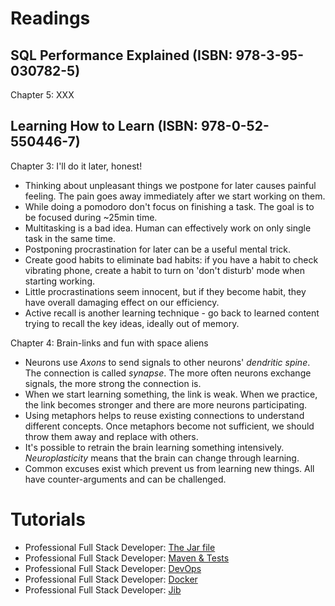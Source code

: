 # Readings

## SQL Performance Explained (ISBN: 978-3-95-030782-5)

Chapter 5: XXX

## Learning How to Learn (ISBN: 978-0-52-550446-7)

Chapter 3: I'll do it later, honest!

- Thinking about unpleasant things we postpone for later causes painful feeling. The pain goes away immediately after we
  start working on them.
- While doing a pomodoro don't focus on finishing a task. The goal is to be focused during ~25min time.
- Multitasking is a bad idea. Human can effectively work on only single task in the same time.
- Postponing procrastination for later can be a useful mental trick.
- Create good habits to eliminate bad habits: if you have a habit to check vibrating phone, create a habit to turn on
  'don't disturb' mode when starting working.
- Little procrastinations seem innocent, but if they become habit, they have overall damaging effect on our efficiency.
- Active recall is another learning technique - go back to learned content trying to recall the key ideas, ideally out
  of memory.

Chapter 4: Brain-links and fun with space aliens

- Neurons use _Axons_ to send signals to other neurons' _dendritic spine_. The connection is called _synapse_. The more
  often neurons exchange signals, the more strong the connection is.
- When we start learning something, the link is weak. When we practice, the link becomes stronger and there are
  more neurons participating.
- Using metaphors helps to reuse existing connections to understand different concepts. Once metaphors become not
  sufficient, we should throw them away and replace with others.
- It's possible to retrain the brain learning something intensively. _Neuroplasticity_ means that the brain can change
  through learning.
- Common excuses exist which prevent us from learning new things. All have counter-arguments and can be challenged.

# Tutorials

- Professional Full Stack Developer: [The Jar file](https://github.com/marcinciapa/tutorials/pull/69)
- Professional Full Stack Developer: [Maven & Tests](https://github.com/marcinciapa/tutorials/pull/70)
- Professional Full Stack Developer: [DevOps](https://github.com/marcinciapa/tutorials/pull/71)
- Professional Full Stack Developer: [Docker](https://github.com/marcinciapa/tutorials/pull/72)
- Professional Full Stack Developer: [Jib](https://github.com/marcinciapa/tutorials/pull/73)
